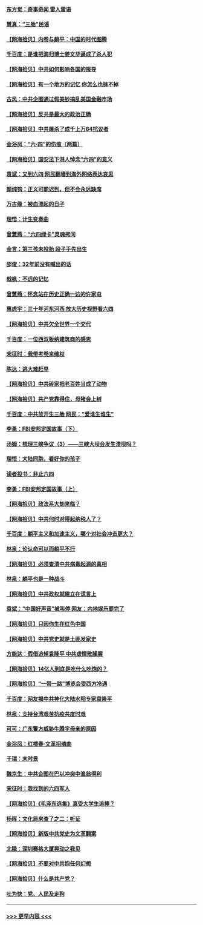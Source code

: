 #### [东方觉：奇事奇闻 雷人雷语](../pages/nsc993/n13017577.md?t=06122052) 
#### [慧真：“三胎”民谣](../pages/nsc993/n13017394.md?t=06122052) 
#### [【网海拾贝】内卷与躺平：中国的时代图腾](../pages/nsc993/n13016128.md?t=06122052) 
#### [千百度：是谁把海归博士姜文华逼成了杀人犯](../pages/nsc993/n13015218.md?t=06122052) 
#### [【网海拾贝】中共如何影响各国的报导](../pages/nsc993/n13012599.md?t=06122052) 
#### [【网海拾贝】有一个地方的记忆 你怎么也抹不掉](../pages/nsc993/n13009802.md?t=06122052) 
#### [古风：中共企图通过假美钞搞乱美国金融市场](../pages/nsc993/n13009626.md?t=06122052) 
#### [【网海拾贝】反共是最大的政治正确](../pages/nsc993/n13007051.md?t=06122052) 
#### [【网海拾贝】中共屠杀了成千上万64抗议者](../pages/nsc993/n13002713.md?t=06122052) 
#### [金浴凤：“六·四”的伤痕（两篇）](../pages/nsc993/n13001719.md?t=06122052) 
#### [【网海拾贝】国安法下港人悼念“六四”的意义](../pages/nsc993/n13001039.md?t=06122052) 
#### [袁斌：又到六四 网民翻墙到海外网络表达哀思](../pages/nsc993/n13000995.md?t=06122052) 
#### [颜纯钩：正义可能迟到，但不会永远缺席](../pages/nsc993/n13000920.md?t=06122052) 
#### [万古缘：被血漂起的日子](../pages/nsc993/n13000914.md?t=06122052) 
#### [理悟：计生变奏曲](../pages/nsc993/n13000414.md?t=06122052) 
#### [曾慧燕：“六四绿卡”灵魂拷问](../pages/nsc993/n13000277.md?t=06122052) 
#### [金言：第三孩未投胎 段子手先出生](../pages/nsc993/n13000215.md?t=06122052) 
#### [邵俊：32年前没有喊出的话](../pages/nsc993/n13000181.md?t=06122052) 
#### [戟枫：不远的记忆](../pages/nsc993/n13000121.md?t=06122052) 
#### [曾慧燕：怀念站在历史正确一边的许家屯](../pages/nsc993/n13000073.md?t=06122052) 
#### [惠虎宇：三十年河东河西 放大历史视野看六四](../pages/nsc993/n13000018.md?t=06122052) 
#### [【网海拾贝】中共欠全世界一个交代](../pages/nsc993/n12998706.md?t=06122052) 
#### [千百度：一位西双版纳建筑商的感恩](../pages/nsc993/n12998487.md?t=06122052) 
#### [宋征时：我带考卷来维权](../pages/nsc993/n12994088.md?t=06122052) 
#### [陈达：逃大难赶早](../pages/nsc993/n12993569.md?t=06122052) 
#### [【网海拾贝】中共砖家把老百姓当成了动物](../pages/nsc993/n12993483.md?t=06122052) 
#### [【网海拾贝】共产党靠得住，母猪会上树](../pages/nsc993/n12990730.md?t=06122052) 
#### [千百度：中共放开生三胎 网民：“爱谁生谁生”](../pages/nsc993/n12990644.md?t=06122052) 
#### [李勇：FBI安邦定国故事（下）](../pages/nsc993/n12987854.md?t=06122052) 
#### [汤姆：梳理三峡争议（3）——三峡大坝会发生溃坝吗？](../pages/nsc993/n12989806.md?t=06122052) 
#### [理悟：大陆同胞，看好你的孩子](../pages/nsc993/n12989778.md?t=06122052) 
#### [读者投书：非止六四](../pages/nsc993/n12989673.md?t=06122052) 
#### [李勇：FBI安邦定国故事（上）](../pages/nsc993/n12987749.md?t=06122052) 
#### [【网海拾贝】政法系大劫来临？](../pages/nsc993/n12987596.md?t=06122052) 
#### [【网海拾贝】中共何时对得起纳税人了？](../pages/nsc993/n12985578.md?t=06122052) 
#### [千百度：躺平主义和加速主义，哪个对社会冲击更大？](../pages/nsc993/n12985512.md?t=06122052) 
#### [林泉：论认命可以而躺平不行](../pages/nsc993/n12985505.md?t=06122052) 
#### [【网海拾贝】必须查清中共病毒起源的真相](../pages/nsc993/n12984276.md?t=06122052) 
#### [林泉：躺平也是一种战斗](../pages/nsc993/n12984194.md?t=06122052) 
#### [【网海拾贝】中共政权就建立在谎言上](../pages/nsc993/n12981880.md?t=06122052) 
#### [袁斌：“中国好声音”被叫停 网友：内地娱乐要完了](../pages/nsc993/n12981826.md?t=06122052) 
#### [【网海拾贝】只因你生在红色中国](../pages/nsc993/n12979096.md?t=06122052) 
#### [【网海拾贝】中共党史就是土匪发家史](../pages/nsc993/n12976478.md?t=06122052) 
#### [方能达：假借追悼袁隆平 中共虚情散臊腥](../pages/nsc993/n12976396.md?t=06122052) 
#### [【网海拾贝】14亿人到底是吃什么吃饱的？](../pages/nsc993/n12974125.md?t=06122052) 
#### [【网海拾贝】“一带一路”博览会受西方冷遇](../pages/nsc993/n12971787.md?t=06122052) 
#### [千百度：网友揭中共神化大陆水稻专家袁隆平](../pages/nsc993/n12971733.md?t=06122052) 
#### [林泉：支持台湾艰苦抗疫共度时艰](../pages/nsc993/n12971350.md?t=06122052) 
#### [可可：广东警方威胁牛腾宇母亲的原因](../pages/nsc993/n12971100.md?t=06122052) 
#### [金浴凤：红楼春·文革招魂曲](../pages/nsc993/n12970354.md?t=06122052) 
#### [千瑞：末时景](../pages/nsc993/n12970337.md?t=06122052) 
#### [魏京生：中共企图在巴以冲突中渔翁得利](../pages/nsc993/n12970286.md?t=06122052) 
#### [宋征时：我找到的六四军人](../pages/nsc993/n12970213.md?t=06122052) 
#### [【网海拾贝】《毛泽东选集》真受大学生追捧？](../pages/nsc993/n12968779.md?t=06122052) 
#### [杨晖：文化局来查了之二：听证](../pages/nsc993/n12966528.md?t=06122052) 
#### [【网海拾贝】新版中共党史为文革翻案](../pages/nsc993/n12967526.md?t=06122052) 
#### [北隐：深圳赛格大厦晃动之我见](../pages/nsc993/n12967393.md?t=06122052) 
#### [【网海拾贝】不要对中共抱任何幻想](../pages/nsc993/n12965222.md?t=06122052) 
#### [【网海拾贝】什么是共产党？](../pages/nsc993/n12962781.md?t=06122052) 
#### [吐为快：党、人民及走狗](../pages/nsc993/n12962747.md?t=06122052) 

----
#### [ >>> 更早内容 <<< ](../indexes/nsc993-earlier.md)
